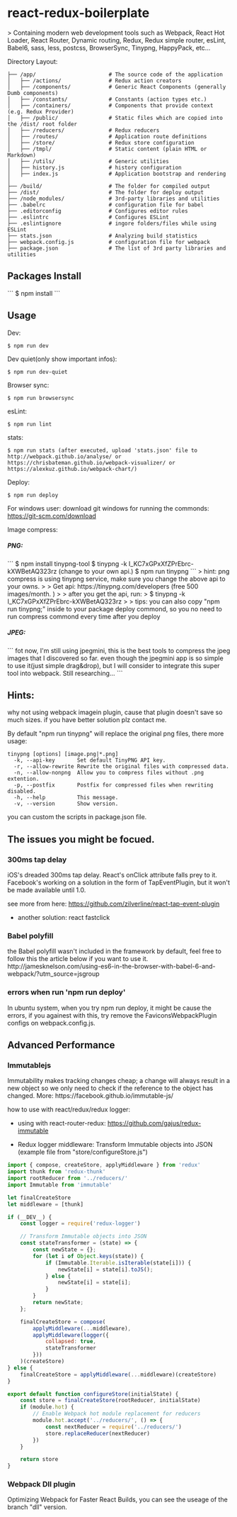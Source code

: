 <h1>react-redux-boilerplate</h1>
> Containing modern web development tools such as Webpack, React Hot Loader, React Router, Dynamic routing, Redux, Redux simple router, esLint, Babel6, sass, less, postcss, BrowserSync, Tinypng, HappyPack, etc...

Directory Layout:
```
├── /app/                       # The source code of the application
│   ├── /actions/            	# Redux action creators
│   ├── /components/            # Generic React Components (generally Dumb components)
│   ├── /constants/            	# Constants (action types etc.)
│   ├── /containers/            # Components that provide context (e.g. Redux Provider)
│   ├── /public/            	# Static files which are copied into the /dist/ root folder
│   ├── /reducers/            	# Redux reducers
│   ├── /routes/            	# Application route definitions
│   ├── /store/            	    # Redux store configuration
│   ├── /tmpl/               	# Static content (plain HTML or Markdown)
│   ├── /utils/            		# Generic utilities
│   ├── history.js              # history configuration
│   ├── index.js            	# Application bootstrap and rendering
│
├── /build/                     # The folder for compiled output
├── /dist/                      # The folder for deploy output
├── /node_modules/              # 3rd-party libraries and utilities
├── .babelrc                    # configuration file for babel
├── .editorconfig               # Configures editor rules
├── .eslintrc                   # Configures ESLint
├── .eslintignore               # ingore folders/files while using ESLint
├── stats.json                  # Analyzing build statistics
├── webpack.config.js           # configuration file for webpack
├── package.json                # The list of 3rd party libraries and utilities
```

<h2>Packages Install</h2>
```
$ npm install
```

<h2>Usage</h2>

Dev:
```
$ npm run dev
```
Dev quiet(only show important infos):
```
$ npm run dev-quiet
```
Browser sync:
```
$ npm run browsersync
```
esLint:
```
$ npm run lint
```
stats:
```
$ npm run stats (after executed, upload 'stats.json' file to http://webpack.github.io/analyse/ or https://chrisbateman.github.io/webpack-visualizer/ or https://alexkuz.github.io/webpack-chart/)
```
Deploy:
```
$ npm run deploy
```

For windows user:
download git windows for running the commonds: https://git-scm.com/download


Image compress:<br>
<h5>PNG:</h5>
```
$ npm install tinypng-tool
$ tinypng -k I_KC7xGPxXfZPrEbrc-kXWBetAQ323rz (change to your own api.)
$ npm run tinypng
```
> hint: png compress is using tinypng service, make sure you change the above api to your owns.
>
> Get api: https://tinypng.com/developers (free 500 images/month. )
>
> after you get the api, run:
> $ tinypng -k I_KC7xGPxXfZPrEbrc-kXWBetAQ323rz
>
> tips: you can also copy "npm run tinypng;" inside to your package deploy commond, so you no need to run compress commond every time after you deploy

<h5>JPEG:</h5>
```
fot now, I'm still using jpegmini, this is the best tools to compress the jpeg images that I discovered so far.
even though the jpegmini app is so simple to use it(just simple drag&drop), but I will consider to integrate this super tool into webpack. Still researching...
```


<h2>Hints:</h2>
why not using webpack imagein plugin, cause that plugin doesn't save so much sizes. if you have better solution plz contact me.

By default "npm run tinypng" will replace the original png files, there more usage:
```
tinypng [options] [image.png|*.png]
  -k, --api-key       Set default TinyPNG API key.
  -r, --allow-rewrite Rewrite the original files with compressed data.
  -n, --allow-nonpng  Allow you to compress files without .png extention.
  -p, --postfix       Postfix for compressed files when rewriting disabled.
  -h, --help          This message.
  -v, --version       Show version.
```
you can custom the scripts in package.json file.



<h2>The issues you might be focued.</h2>
<h3>300ms tap delay</h3>
iOS's dreaded 300ms tap delay. React's onClick attribute falls prey to it. Facebook's working on a solution in the form of TapEventPlugin, but it won't be made available until 1.0.

see more from here:
https://github.com/zilverline/react-tap-event-plugin

- another solution: react fastclick

<h3>Babel polyfill</h3>
the Babel polyfill wasn't included in the framework by default, feel free to follow this the article below if you want to use it.
http://jamesknelson.com/using-es6-in-the-browser-with-babel-6-and-webpack/?utm_source=jsgroup

<h3>errors when run 'npm run deploy'</h3>
In ubuntu system, when you try npm run deploy, it might be cause the errors, if you againest with this, try remove the FaviconsWebpackPlugin configs on webpack.config.js.



<h2>Advanced Performance</h2>
<h3>Immutablejs</h3>
Immutability makes tracking changes cheap; a change will always result in a new object so we only need to check if the reference to the object has changed. More: https://facebook.github.io/immutable-js/

how to use with react/redux/redux logger:

- using with react-router-redux:
https://github.com/gajus/redux-immutable

- Redux logger middleware: Transform Immutable objects into JSON
(example file from "store/configureStore.js")
```javascript
import { compose, createStore, applyMiddleware } from 'redux'
import thunk from 'redux-thunk'
import rootReducer from '../reducers/'
import Immutable from 'immutable'

let finalCreateStore
let middleware = [thunk]

if (__DEV__) {
    const logger = require('redux-logger')

    // Transform Immutable objects into JSON
    const stateTransformer = (state) => {
        const newState = {};
        for (let i of Object.keys(state)) {
            if (Immutable.Iterable.isIterable(state[i])) {
                newState[i] = state[i].toJS();
            } else {
                newState[i] = state[i];
            }
        }
        return newState;
    };

    finalCreateStore = compose(
        applyMiddleware(...middleware),
        applyMiddleware(logger({
            collapsed: true,
            stateTransformer
        }))
    )(createStore)
} else {
    finalCreateStore = applyMiddleware(...middleware)(createStore)
}

export default function configureStore(initialState) {
    const store = finalCreateStore(rootReducer, initialState)
    if (module.hot) {
        // Enable Webpack hot module replacement for reducers
        module.hot.accept('../reducers/', () => {
            const nextReducer = require('../reducers/')
            store.replaceReducer(nextReducer)
        })
    }

    return store
}
```

<h3>Webpack Dll plugin</h3>
<p>Optimizing Webpack for Faster React Builds, you can see the useage of the branch "dll" version.</p>
